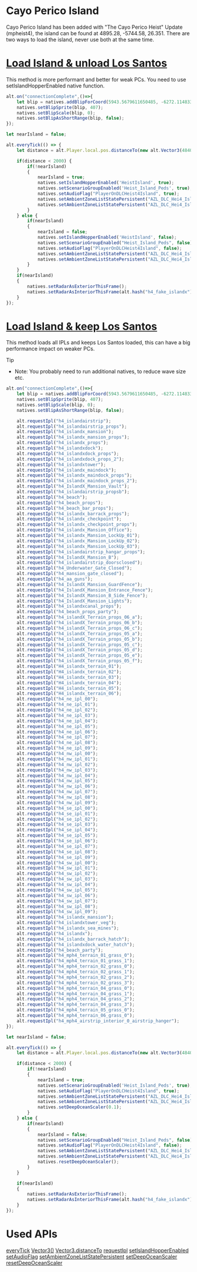 # Cayo Perico Island
Cayo Perico Island has been added with "The Cayo Perico Heist" Update (mpheist4), the island can be found at 4895.28, -5744.58, 26.351. There are two ways to load the island, never use both at the same time.

# [Load Island & unload Los Santos](#tab/tabid-1)
This method is more performant and better for weak PCs. You need to use setIslandHopperEnabled native function.
```js
alt.on("connectionComplete",()=>{
    let blip = natives.addBlipForCoord(5943.5679611650485, -6272.114833599767,2); // a invisible blip to make the map clickable at the island
    natives.setBlipSprite(blip, 407);
    natives.setBlipScale(blip, 0);
    natives.setBlipAsShortRange(blip, false);
});

let nearIsland = false;

alt.everyTick(() => {
	let distance = alt.Player.local.pos.distanceTo(new alt.Vector3(4840.571, -5174.425, 2.0));

    if(distance < 2000) {
        if(!nearIsland)
        {
            nearIsland = true;
            natives.setIslandHopperEnabled('HeistIsland', true);
            natives.setScenarioGroupEnabled('Heist_Island_Peds', true);
            natives.setAudioFlag("PlayerOnDLCHeist4Island", true);
            natives.setAmbientZoneListStatePersistent("AZL_DLC_Hei4_Island_Zones", true, true);
            natives.setAmbientZoneListStatePersistent("AZL_DLC_Hei4_Island_Disabled_Zones", false, true);
        }
    } else {
        if(nearIsland)
        {
            nearIsland = false;
            natives.setIslandHopperEnabled('HeistIsland', false);
            natives.setScenarioGroupEnabled("Heist_Island_Peds", false);
            natives.setAudioFlag("PlayerOnDLCHeist4Island", false);
            natives.setAmbientZoneListStatePersistent("AZL_DLC_Hei4_Island_Zones", false, false);
            natives.setAmbientZoneListStatePersistent("AZL_DLC_Hei4_Island_Disabled_Zones", false, false);
        }
    }
    if(nearIsland)
    {
        natives.setRadarAsExteriorThisFrame();
        natives.setRadarAsInteriorThisFrame(alt.hash("h4_fake_islandx"), 4700.0, -5145.0, 0, 0);
    }
});
```

# [Load Island & keep Los Santos](#tab/tabid-2)
This method loads all IPLs and keeps Los Santos loaded, this can have a big performance impact on weaker PCs.

> [!TIP]
> - Note: You probably need to run additional natives, to reduce wave size etc.

```js
alt.on("connectionComplete",()=>{
    let blip = natives.addBlipForCoord(5943.5679611650485, -6272.114833599767,2); // a invisible blip to make the map clickable at the island
    natives.setBlipSprite(blip, 407);
    natives.setBlipScale(blip, 0);
    natives.setBlipAsShortRange(blip, false);

    alt.requestIpl("h4_islandairstrip");
    alt.requestIpl("h4_islandairstrip_props");
    alt.requestIpl("h4_islandx_mansion");
    alt.requestIpl("h4_islandx_mansion_props");
    alt.requestIpl("h4_islandx_props");
    alt.requestIpl("h4_islandxdock");
    alt.requestIpl("h4_islandxdock_props");
    alt.requestIpl("h4_islandxdock_props_2");
    alt.requestIpl("h4_islandxtower");
    alt.requestIpl("h4_islandx_maindock");
    alt.requestIpl("h4_islandx_maindock_props");
    alt.requestIpl("h4_islandx_maindock_props_2");
    alt.requestIpl("h4_IslandX_Mansion_Vault");
    alt.requestIpl("h4_islandairstrip_propsb");
    alt.requestIpl("h4_beach");
    alt.requestIpl("h4_beach_props");
    alt.requestIpl("h4_beach_bar_props");
    alt.requestIpl("h4_islandx_barrack_props");
    alt.requestIpl("h4_islandx_checkpoint");
    alt.requestIpl("h4_islandx_checkpoint_props");
    alt.requestIpl("h4_islandx_Mansion_Office");
    alt.requestIpl("h4_islandx_Mansion_LockUp_01");
    alt.requestIpl("h4_islandx_Mansion_LockUp_02");
    alt.requestIpl("h4_islandx_Mansion_LockUp_03");
    alt.requestIpl("h4_islandairstrip_hangar_props");
    alt.requestIpl("h4_IslandX_Mansion_B");
    alt.requestIpl("h4_islandairstrip_doorsclosed");
    alt.requestIpl("h4_Underwater_Gate_Closed");
    alt.requestIpl("h4_mansion_gate_closed");
    alt.requestIpl("h4_aa_guns");
    alt.requestIpl("h4_IslandX_Mansion_GuardFence");
    alt.requestIpl("h4_IslandX_Mansion_Entrance_Fence");
    alt.requestIpl("h4_IslandX_Mansion_B_Side_Fence");
    alt.requestIpl("h4_IslandX_Mansion_Lights");
    alt.requestIpl("h4_islandxcanal_props");
    alt.requestIpl("h4_beach_props_party");
    alt.requestIpl("h4_islandX_Terrain_props_06_a");
    alt.requestIpl("h4_islandX_Terrain_props_06_b");
    alt.requestIpl("h4_islandX_Terrain_props_06_c");
    alt.requestIpl("h4_islandX_Terrain_props_05_a");
    alt.requestIpl("h4_islandX_Terrain_props_05_b");
    alt.requestIpl("h4_islandX_Terrain_props_05_c");
    alt.requestIpl("h4_islandX_Terrain_props_05_d");
    alt.requestIpl("h4_islandX_Terrain_props_05_e");
    alt.requestIpl("h4_islandX_Terrain_props_05_f");
    alt.requestIpl("H4_islandx_terrain_01");
    alt.requestIpl("H4_islandx_terrain_02");
    alt.requestIpl("H4_islandx_terrain_03");
    alt.requestIpl("H4_islandx_terrain_04");
    alt.requestIpl("H4_islandx_terrain_05");
    alt.requestIpl("H4_islandx_terrain_06");
    alt.requestIpl("h4_ne_ipl_00");
    alt.requestIpl("h4_ne_ipl_01");
    alt.requestIpl("h4_ne_ipl_02");
    alt.requestIpl("h4_ne_ipl_03");
    alt.requestIpl("h4_ne_ipl_04");
    alt.requestIpl("h4_ne_ipl_05");
    alt.requestIpl("h4_ne_ipl_06");
    alt.requestIpl("h4_ne_ipl_07");
    alt.requestIpl("h4_ne_ipl_08");
    alt.requestIpl("h4_ne_ipl_09");
    alt.requestIpl("h4_nw_ipl_00");
    alt.requestIpl("h4_nw_ipl_01");
    alt.requestIpl("h4_nw_ipl_02");
    alt.requestIpl("h4_nw_ipl_03");
    alt.requestIpl("h4_nw_ipl_04");
    alt.requestIpl("h4_nw_ipl_05");
    alt.requestIpl("h4_nw_ipl_06");
    alt.requestIpl("h4_nw_ipl_07");
    alt.requestIpl("h4_nw_ipl_08");
    alt.requestIpl("h4_nw_ipl_09");
    alt.requestIpl("h4_se_ipl_00");
    alt.requestIpl("h4_se_ipl_01");
    alt.requestIpl("h4_se_ipl_02");
    alt.requestIpl("h4_se_ipl_03");
    alt.requestIpl("h4_se_ipl_04");
    alt.requestIpl("h4_se_ipl_05");
    alt.requestIpl("h4_se_ipl_06");
    alt.requestIpl("h4_se_ipl_07");
    alt.requestIpl("h4_se_ipl_08");
    alt.requestIpl("h4_se_ipl_09");
    alt.requestIpl("h4_sw_ipl_00");
    alt.requestIpl("h4_sw_ipl_01");
    alt.requestIpl("h4_sw_ipl_02");
    alt.requestIpl("h4_sw_ipl_03");
    alt.requestIpl("h4_sw_ipl_04");
    alt.requestIpl("h4_sw_ipl_05");
    alt.requestIpl("h4_sw_ipl_06");
    alt.requestIpl("h4_sw_ipl_07");
    alt.requestIpl("h4_sw_ipl_08");
    alt.requestIpl("h4_sw_ipl_09");
    alt.requestIpl("h4_islandx_mansion");
    alt.requestIpl("h4_islandxtower_veg");
    alt.requestIpl("h4_islandx_sea_mines");
    alt.requestIpl("h4_islandx");
    alt.requestIpl("h4_islandx_barrack_hatch");
    alt.requestIpl("h4_islandxdock_water_hatch");
    alt.requestIpl("h4_beach_party");
    alt.requestIpl("h4_mph4_terrain_01_grass_0");
    alt.requestIpl("h4_mph4_terrain_01_grass_1");
    alt.requestIpl("h4_mph4_terrain_02_grass_0");
    alt.requestIpl("h4_mph4_terrain_02_grass_1");
    alt.requestIpl("h4_mph4_terrain_02_grass_2");
    alt.requestIpl("h4_mph4_terrain_02_grass_3");
    alt.requestIpl("h4_mph4_terrain_04_grass_0");
    alt.requestIpl("h4_mph4_terrain_04_grass_1");
    alt.requestIpl("h4_mph4_terrain_04_grass_2");
    alt.requestIpl("h4_mph4_terrain_04_grass_3");
    alt.requestIpl("h4_mph4_terrain_05_grass_0");
    alt.requestIpl("h4_mph4_terrain_06_grass_0");
    alt.requestIpl("h4_mph4_airstrip_interior_0_airstrip_hanger");
});

let nearIsland = false;

alt.everyTick(() => {
	let distance = alt.Player.local.pos.distanceTo(new alt.Vector3(4840.571, -5174.425, 2.0));

    if(distance < 2000) {
        if(!nearIsland)
        {
            nearIsland = true;
            natives.setScenarioGroupEnabled('Heist_Island_Peds', true);
            natives.setAudioFlag("PlayerOnDLCHeist4Island", true);
            natives.setAmbientZoneListStatePersistent("AZL_DLC_Hei4_Island_Zones", true, true);
            natives.setAmbientZoneListStatePersistent("AZL_DLC_Hei4_Island_Disabled_Zones", false, true);
            natives.setDeepOceanScaler(0.1);
        }
    } else {
        if(nearIsland)
        {
            nearIsland = false;
            natives.setScenarioGroupEnabled("Heist_Island_Peds", false);
            natives.setAudioFlag("PlayerOnDLCHeist4Island", false);
            natives.setAmbientZoneListStatePersistent("AZL_DLC_Hei4_Island_Zones", false, false);
            natives.setAmbientZoneListStatePersistent("AZL_DLC_Hei4_Island_Disabled_Zones", false, false);
            natives.resetDeepOceanScaler();
        }
    }

    if(nearIsland)
    {
        natives.setRadarAsExteriorThisFrame();
        natives.setRadarAsInteriorThisFrame(alt.hash("h4_fake_islandx"), 4700.0, -5145.0, 0, 0);
    }
});
```

# Used APIs
[everyTick](https://docs.altv.mp/js/api/alt-client.html#_altmp_altv_types_alt_client_everyTick)
[Vector3()](https://docs.altv.mp/js/api/alt-client.Vector3.html#_altmp_altv_types_alt_client_Vector3_constructor)
[Vector3.distanceTo](https://docs.altv.mp/js/api/alt-client.Vector3.html#_altmp_altv_types_alt_client_Vector3_distanceTo)
[requestIpl](https://docs.altv.mp/js/api/alt-client.html#_altmp_altv_types_alt_client_requestIpl)
[setIslandHopperEnabled](https://natives.altv.mp/#/0x9A9D1BA639675CF1)
[setAudioFlag](https://natives.altv.mp/#/0xB9EFD5C25018725A)
[setAmbientZoneListStatePersistent](https://natives.altv.mp/#/0xF3638DAE8C4045E1)
[setDeepOceanScaler](https://natives.altv.mp/#/0xB96B00E976BE977F)
[resetDeepOceanScaler](https://natives.altv.mp/#/0x5E5E99285AE812DB)